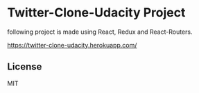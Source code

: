 # Twitter-Clone-Udacity Project

following project is made using React, Redux and React-Routers.

https://twitter-clone-udacity.herokuapp.com/


## License

MIT
